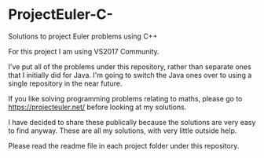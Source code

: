 # ProjectEuler-C-
Solutions to project Euler problems using C++

For this project I am using VS2017 Community.

I've put all of the problems under this repository, rather than separate ones that I initially did for Java.  I'm going to switch the Java ones over to using a single repository in the near future.

If you like solving programming problems relating to maths, please go to https://projecteuler.net/ before looking at my solutions.

I have decided to share these publically because the solutions are very easy to find anyway.  These are all my solutions, with very little outside help.

Please read the readme file in each project folder under this repository.
